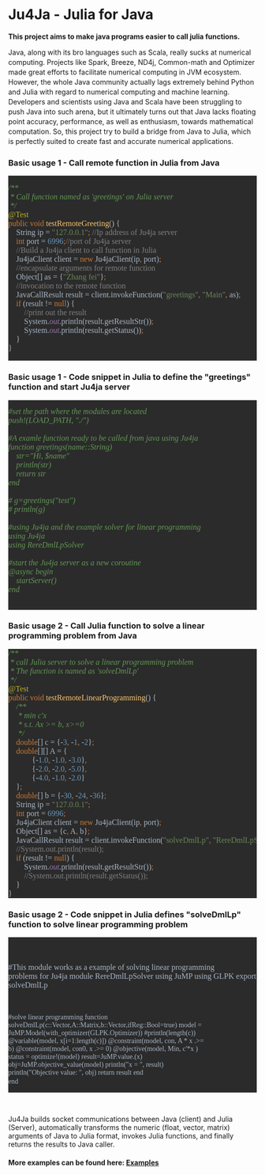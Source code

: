 # Ju4Ja - Julia for Java
<strong>This project aims to make java programs easier to call julia functions.</strong>
<br/>
<p style="line-height:20px;">
Java, along with its bro languages such as Scala, really sucks at numerical computing. 
Projects like Spark, Breeze, ND4j, Common-math and Optimizer made great efforts to facilitate numerical computing in JVM ecosystem. 
However, the whole Java community actually lags extremely behind Python and Julia with regard to numerical computing and machine learning. 
Developers and scientists using Java and Scala have been struggling to push Java into such arena, but it ultimately turns out that Java lacks floating point accuracy, performance, as well as enthusiasm, towards mathematical computation.
So, this project try to build a bridge from Java to Julia, which is perfectly suited to create fast and accurate numerical applications.
</p>
<h3>Basic usage 1 - Call remote function in Julia from Java</h3>
<pre style="background-color:#2b2b2b;color:#a9b7c6;font-family:'宋体';font-size:12.0pt;"><pre style="font-family: 宋体; font-size: 12pt;"><span style="color:#629755;font-style:italic;">/**<br></span><span style="color:#629755;font-style:italic;"> * Call function named as 'greetings' on Julia server<br></span><span style="color:#629755;font-style:italic;"> */<br></span><span style="color:#bbb529;">@Test<br></span><span style="color:#cc7832;">public void </span><span style="color:#ffc66d;">testRemoteGreeting</span>() {<br>    String ip = <span style="color:#6a8759;">"127.0.0.1"</span><span style="color:#cc7832;">; </span><span style="color:#808080;">//Ip address of Ju4ja server<br></span><span style="color:#808080;">    </span><span style="color:#cc7832;">int </span>port = <span style="color:#6897bb;">6996</span><span style="color:#cc7832;">;</span><span style="color:#808080;">//port of Ju4ja server<br></span><span style="color:#808080;">    //Build a Ju4ja client to call function in Julia<br></span><span style="color:#808080;">    </span>Ju4jaClient client = <span style="color:#cc7832;">new </span>Ju4jaClient(ip<span style="color:#cc7832;">, </span>port)<span style="color:#cc7832;">;<br></span><span style="color:#cc7832;">    </span><span style="color:#808080;">//encapsulate arguments for remote function<br></span><span style="color:#808080;">    </span>Object[] as = {<span style="color:#6a8759;">"Zhang fei"</span>}<span style="color:#cc7832;">;<br></span><span style="color:#cc7832;">    </span><span style="color:#808080;">//invocation to the remote function<br></span><span style="color:#808080;">    </span>JavaCallResult result = client.invokeFunction(<span style="color:#6a8759;">"greetings"</span><span style="color:#cc7832;">, </span><span style="color:#6a8759;">"Main"</span><span style="color:#cc7832;">, </span>as)<span style="color:#cc7832;">;<br></span><span style="color:#cc7832;">    if </span>(result != <span style="color:#cc7832;">null</span>) {<br>        <span style="color:#808080;">//print out the result<br></span><span style="color:#808080;">        </span>System.<span style="color:#9876aa;font-style:italic;">out</span>.println(result.getResultStr())<span style="color:#cc7832;">;<br></span><span style="color:#cc7832;">        </span>System.<span style="color:#9876aa;font-style:italic;">out</span>.println(result.getStatus())<span style="color:#cc7832;">;<br></span><span style="color:#cc7832;">    </span>}<br>}</pre></pre>

<h3>Basic usage 1 - Code snippet in Julia to define the "greetings" function and start Ju4ja server</h3>

<pre style="background-color: rgb(43, 43, 43);"><pre><font color="#629755" face="宋体"><span style="font-size: 16px;"><i>#set the path where the modules are located
push!(LOAD_PATH, "./")

#A examle function ready to be called from java using Ju4ja
function greetings(name::String)
    str="Hi, $name"
    println(str)
    return str
end

# g=greetings("test")
# println(g)

#using Ju4ja and the example solver for linear programming
using Ju4ja
using RereDmlLpSolver

#start the Ju4ja server as a new coroutine
@async begin
    startServer()
end</i></span></font><span style="color: rgb(169, 183, 198); font-family: 宋体; font-size: 12pt; font-style: normal; font-variant-ligatures: normal; font-variant-caps: normal; font-weight: normal;">
</span></pre><div style="color: rgb(169, 183, 198); font-family: 宋体; font-size: 12pt; font-style: normal; font-variant-ligatures: normal; font-variant-caps: normal; font-weight: normal;"><br></div></pre>


<h3>Basic usage 2 - Call Julia function to solve a linear programming problem from Java</h3>

<pre style="background-color:#2b2b2b;color:#a9b7c6;font-family:'宋体';font-size:12.0pt;"><span style="color:#629755;font-style:italic;">/**<br></span><span style="color:#629755;font-style:italic;"> * call Julia server to solve a linear programming problem<br></span><span style="color:#629755;font-style:italic;"> * The function is named as 'solveDmlLp'<br></span><span style="color:#629755;font-style:italic;"> */<br></span><span style="color:#bbb529;">@Test<br></span><span style="color:#cc7832;">public void </span><span style="color:#ffc66d;">testRemoteLinearProgramming</span>() {<br>    <span style="color:#629755;font-style:italic;">/**<br></span><span style="color:#629755;font-style:italic;">     * min c'x<br></span><span style="color:#629755;font-style:italic;">     * s.t. Ax &gt;= b, x&gt;=0<br></span><span style="color:#629755;font-style:italic;">     */<br></span><span style="color:#629755;font-style:italic;">    </span><span style="color:#cc7832;">double</span>[] c = {-<span style="color:#6897bb;">3</span><span style="color:#cc7832;">, </span>-<span style="color:#6897bb;">1</span><span style="color:#cc7832;">, </span>-<span style="color:#6897bb;">2</span>}<span style="color:#cc7832;">;<br></span><span style="color:#cc7832;">    double</span>[][] A = {<br>            {-<span style="color:#6897bb;">1.0</span><span style="color:#cc7832;">, </span>-<span style="color:#6897bb;">1.0</span><span style="color:#cc7832;">, </span>-<span style="color:#6897bb;">3.0</span>}<span style="color:#cc7832;">,<br></span><span style="color:#cc7832;">            </span>{-<span style="color:#6897bb;">2.0</span><span style="color:#cc7832;">, </span>-<span style="color:#6897bb;">2.0</span><span style="color:#cc7832;">, </span>-<span style="color:#6897bb;">5.0</span>}<span style="color:#cc7832;">,<br></span><span style="color:#cc7832;">            </span>{-<span style="color:#6897bb;">4.0</span><span style="color:#cc7832;">, </span>-<span style="color:#6897bb;">1.0</span><span style="color:#cc7832;">, </span>-<span style="color:#6897bb;">2.0</span>}<br>    }<span style="color:#cc7832;">;<br></span><span style="color:#cc7832;">    double</span>[] b = {-<span style="color:#6897bb;">30</span><span style="color:#cc7832;">, </span>-<span style="color:#6897bb;">24</span><span style="color:#cc7832;">, </span>-<span style="color:#6897bb;">36</span>}<span style="color:#cc7832;">;<br></span><span style="color:#cc7832;">    </span>String ip = <span style="color:#6a8759;">"127.0.0.1"</span><span style="color:#cc7832;">;<br></span><span style="color:#cc7832;">    int </span>port = <span style="color:#6897bb;">6996</span><span style="color:#cc7832;">;<br></span><span style="color:#cc7832;">    </span>Ju4jaClient client = <span style="color:#cc7832;">new </span>Ju4jaClient(ip<span style="color:#cc7832;">, </span>port)<span style="color:#cc7832;">;<br></span><span style="color:#cc7832;">    </span>Object[] as = {c<span style="color:#cc7832;">, </span>A<span style="color:#cc7832;">, </span>b}<span style="color:#cc7832;">;<br></span><span style="color:#cc7832;">    </span>JavaCallResult result = client.invokeFunction(<span style="color:#6a8759;">"solveDmlLp"</span><span style="color:#cc7832;">, </span><span style="color:#6a8759;">"RereDmlLpSolver"</span><span style="color:#cc7832;">, </span>as)<span style="color:#cc7832;">;<br></span><span style="color:#cc7832;">    </span><span style="color:#808080;">//System.out.println(result);<br></span><span style="color:#808080;">    </span><span style="color:#cc7832;">if </span>(result != <span style="color:#cc7832;">null</span>) {<br>        System.<span style="color:#9876aa;font-style:italic;">out</span>.println(result.getResultStr())<span style="color:#cc7832;">;<br></span><span style="color:#cc7832;">        </span><span style="color:#808080;">//System.out.println(result.getStatus());<br></span><span style="color:#808080;">    </span>}<br>}</pre>

<h3>Basic usage 2 - Code snippet in Julia defines "solveDmlLp" function to solve linear programming problem</h3>

<div><div><pre style="background-color: rgb(43, 43, 43);"><font color="#a9b7c6" face="宋体"><span style="font-size: 16px;">

#This module works as a example of solving linear programming problems for Ju4ja
module RereDmlLpSolver
using JuMP
using GLPK
export solveDmlLp

  #solve linear programming
  function solveDmlLp(c::Vector,A::Matrix,b::Vector,ifReg::Bool=true)
    model = JuMP.Model(with_optimizer(GLPK.Optimizer))
    #println(length(c))
    @variable(model, x[i=1:length(c)])
    @constraint(model, con, A * x .&gt;= b)
    @constraint(model, con0, x .&gt;= 0)
    @objective(model, Min, c'*x )
    status = optimize!(model)
    result=JuMP.value.(x)
    obj=JuMP.objective_value(model)
    println("x = ", result)
    println("Objective value: ", obj)
    return result
  end
end</span></font><span style="color: rgb(169, 183, 198); font-family: 宋体; font-size: 12pt;">
</span></pre></div></div><div><br></div>

Ju4Ja builds socket communications between Java (client) and Julia (Server), automatically transforms the numeric (float, vector, matrix) arguments of Java to Julia format, 
invokes Julia functions, and finally returns the results to Java caller.

<h4>
More examples can be found here: <a href="https://github.com/lteb2002/ju4ja/tree/master/ju4ja/java/com/reremouse/ju4ja/example">Examples</a>
</h4>

